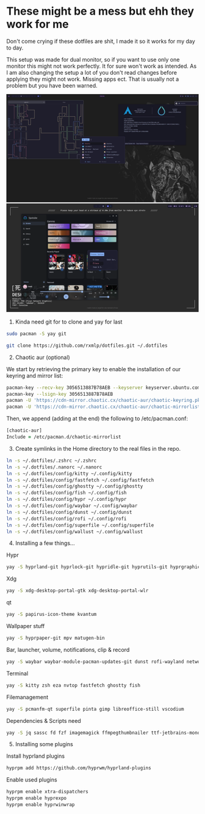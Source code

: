 
# These might be a mess but ehh they work for me
Don't come crying if these dotfiles are shit, I made it so it works for my day to day.

This setup was made for dual monitor, so if you want to use only one monitor this might not work perfectly. It for sure won't work as intended.
As I am also changing the setup a lot of you don't read changes before applying they might not work. Missing apps ect. That is usually not a problem but you have been warned.

![DP-1](DP-1.jpg)
![DP-2](DP-2.jpg)


1. Kinda need git for to clone and yay for last
```zsh
sudo pacman -S yay git
```
```zsh
git clone https://github.com/rxmlp/dotfiles.git ~/.dotfiles
```


2. Chaotic aur (optional)

We start by retrieving the primary key to enable the installation of our keyring and mirror list:
```zsh
pacman-key --recv-key 3056513887B78AEB --keyserver keyserver.ubuntu.com
pacman-key --lsign-key 3056513887B78AEB
pacman -U 'https://cdn-mirror.chaotic.cx/chaotic-aur/chaotic-keyring.pkg.tar.zst'
pacman -U 'https://cdn-mirror.chaotic.cx/chaotic-aur/chaotic-mirrorlist.pkg.tar.zst'
```

Then, we append (adding at the end) the following to /etc/pacman.conf:
```zsh
[chaotic-aur]
Include = /etc/pacman.d/chaotic-mirrorlist
```


3. Create symlinks in the Home directory to the real files in the repo.

```zsh
ln -s ~/.dotfiles/.zshrc ~/.zshrc
ln -s ~/.dotfiles/.nanorc ~/.nanorc
ln -s ~/.dotfiles/config/kitty ~/.config/kitty
ln -s ~/.dotfiles/config/fastfetch ~/.config/fastfetch
ln -s ~/.dotfiles/config/ghostty ~/.config/ghostty
ln -s ~/.dotfiles/config/fish ~/.config/fish
ln -s ~/.dotfiles/config/hypr ~/.config/hypr
ln -s ~/.dotfiles/config/waybar ~/.config/waybar
ln -s ~/.dotfiles/config/dunst ~/.config/dunst
ln -s ~/.dotfiles/config/rofi ~/.config/rofi
ln -s ~/.dotfiles/config/superfile ~/.config/superfile
ln -s ~/.dotfiles/config/wallust ~/.config/wallust
```

4.  Installing a few things...

Hypr
```zsh
yay -S hyprland-git hyprlock-git hypridle-git hyprutils-git hyprgraphics-git hyprcursor-git hyprland-qt-support-git hyprwayland-scanner-git hyprpicker-git xdg-desktop-portal-hyprland-git hyprland-qtutils-git hyprland-protocols-git hyprsunset-git aquamarine-git hyprsysteminfo-git hyprpolkitagent-git ninja gcc cmake meson libxcb xcb-proto xcb-util xcb-util-keysyms libxfixes libx11 libxcomposite libxrender pixman wayland-protocols cairo pango seatd libxkbcommon xcb-util-wm glaze xorg-xwayland libinput libliftoff libdisplay-info cpio tomlplusplus xcb-util-errors qt6ct
```
Xdg
```zsh 
yay -S xdg-desktop-portal-gtk xdg-desktop-portal-wlr
```
qt
```zsh 
yay -S papirus-icon-theme kvantum
```
Wallpaper stuff
```zsh
yay -S hyprpaper-git mpv matugen-bin
```
Bar, launcher, volume, notifications, clip & record
```zsh 
yay -S waybar waybar-module-pacman-updates-git dunst rofi-wayland networkmanager bluez bluez-tools bluez-utils wl-clipboard clipman grimblast-git wf-recorder pavucontrol
```
Terminal
```zsh 
yay -S kitty zsh eza nvtop fastfetch ghostty fish
```
Filemanagement
```zsh 
yay -S pcmanfm-qt superfile pinta gimp libreoffice-still vscodium
```
Dependencies & Scripts need
```zsh
yay -S jq sassc fd fzf imagemagick ffmpegthumbnailer ttf-jetbrains-mono-nerd socat
```

5. Installing some plugins

Install hyprland plugins
```zsh
hyprpm add https://github.com/hyprwm/hyprland-plugins
```
Enable used plugins
```zsh
hyprpm enable xtra-dispatchers
hyprpm enable hyprexpo
hyprpm enable hyprwinwrap
```

